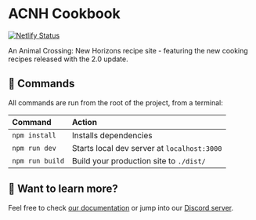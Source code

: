 # ACNH Cookbook

[![Netlify Status](https://api.netlify.com/api/v1/badges/324dc46f-195c-4a84-b500-039e97b12f81/deploy-status)](https://app.netlify.com/sites/acnh-cookbook/deploys)

An Animal Crossing: New Horizons recipe site - featuring the new cooking recipes released with the 2.0 update.

## 🧞 Commands

All commands are run from the root of the project, from a terminal:

| Command         | Action                                      |
|:----------------|:--------------------------------------------|
| `npm install`   | Installs dependencies                       |
| `npm run dev`   | Starts local dev server at `localhost:3000` |
| `npm run build` | Build your production site to `./dist/`     |

## 👀 Want to learn more?

Feel free to check [our documentation](https://github.com/snowpackjs/astro) or jump into our [Discord server](https://astro.build/chat).
